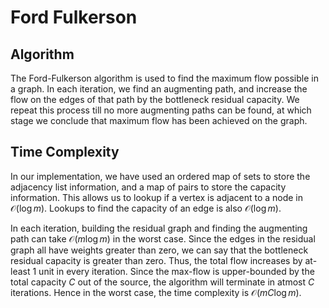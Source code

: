 # Ford Fulkerson

## Algorithm
The Ford-Fulkerson algorithm is used to find the maximum flow possible in a graph. In each iteration, we find an augmenting path, and increase the flow on the edges of that path by the bottleneck residual capacity. We repeat this process till no more augmenting paths can be found, at which stage we conclude that maximum flow has been achieved on the graph.

## Time Complexity
In our implementation, we have used an ordered map of sets to store the adjacency list information, and a map of pairs to store the capacity information. This allows us to lookup if a vertex is adjacent to a node in $\mathcal{O}(\log m)$. Lookups to find the capacity of an edge is also $\mathcal{O}(\log m)$. 

In each iteration, building the residual graph and finding the augmenting path can take $\mathcal{O}(m \log m)$ in the worst case. Since the edges in the residual graph all have weights greater than zero, we can say that the bottleneck residual capacity is greater than zero. Thus, the total flow increases by at-least $1$ unit in every iteration. Since the max-flow is upper-bounded by the total capacity *C* out of the source, the algorithm will terminate in atmost *C* iterations. Hence in the worst case, the time complexity is $\mathcal{O}(mC\log m)$. 
